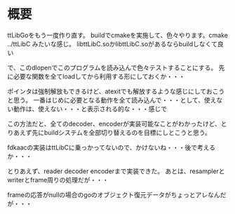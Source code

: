 # 概要

ttLibGoをもう一度作り直す。
buildでcmakeを実施して、色々やります。cmake ../ttLibC
みたいな感じ。
libttLibC.soかlibttLibC.soがあるならbuildしなくて良い

で、このdlopenでこのプログラムを読み込んで色々テストすることにする。
先に必要な関数を全てloadしてから利用する形にしておくか・・・

ポインタは強制解放もできるけど、atexitでも解放するような感じにしておこうと思う。
一番はじめに必要となる動作を全て読み込んで・・・として、使えない動作は、使えない・・・と表示される的な・・・感じで

この方法だと、全てのdecoder、encoderが実装可能なことがわかったけど、とりあえず先にbuildシステムを全部切り替えるのを目標にしとこうと思う。

fdkaacの実装はttLibCに乗っかってないので、かけないね・・・後で考えるか・・・

とりあえず、reader decoder encoderまで実装できた。
あとは、resamplerとwriterとframe周りの処理だが・・・

frameの応答がnullの場合のgoのオブジェクト復元データがちょっとアレなんだが・・・
